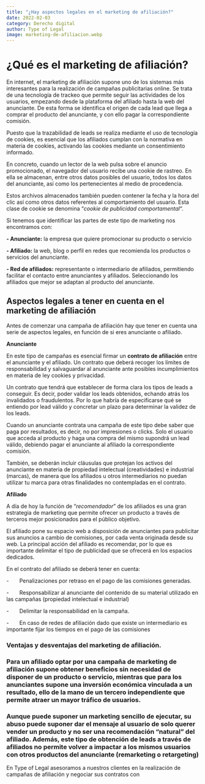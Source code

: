 ```yaml
---
title: "¿Hay aspectos legales en el marketing de afiliación?"
date: 2022-02-03
category: Derecho digital
author: Type of Legal
image: marketing-de-afiliacion.webp
---
```


¿Qué es el marketing de afiliación?
===================================

En internet, el marketing de afiliación supone uno de los sistemas más interesantes para la realización de campañas publicitarias online. Se trata de una tecnología de trackeo que permite seguir las actividades de los usuarios, empezando desde la plataforma del afiliado hasta la web del anunciante. De esta forma se identifica el origen de cada lead que llega a comprar el producto del anunciante, y con ello pagar la correspondiente comisión.

Puesto que la trazabilidad de leads se realiza mediante el uso de tecnología de cookies, es esencial que los afiliados cumplan con la normativa en materia de cookies, activando las cookies mediante un consentimiento informado.  

En concreto, cuando un lector de la web pulsa sobre el anuncio promocionado, el navegador del usuario recibe una cookie de rastreo. En ella se almacenan, entre otros datos posibles del usuario, todos los datos del anunciante, así como los pertenecientes al medio de procedencia.

Estos archivos almacenados también pueden contener la fecha y la hora del clic así como otros datos referentes al comportamiento del usuario. Esta clase de cookie se denomina “_cookie de publicidad comportamental_“.

Si tenemos que identificar las partes de este tipo de marketing nos encontramos con:

**\- Anunciante:** la empresa que quiere promocionar su producto o servicio

**\- Afiliado:** la web, blog o perfil en redes que recomienda los productos o servicios del anunciante.

**\- Red de afiliados:** representante o intermediario de afiliados, permitiendo facilitar el contacto entre anunciantes y afiliados. Seleccionando los afiliados que mejor se adaptan al producto del anunciante.

**Aspectos legales a tener en cuenta en el marketing de afiliación**
--------------------------------------------------------------------

Antes de comenzar una campaña de afiliación hay que tener en cuenta una serie de aspectos legales, en función de si eres anunciante o afiliado.

**Anunciante**

En este tipo de campañas es esencial firmar un **contrato de afiliación** entre el anunciante y el afiliado. Un contrato que deberá recoger los límites de responsabilidad y salvaguardar al anunciante ante posibles incumplimientos en materia de ley cookies y privacidad.

Un contrato que tendrá que establecer de forma clara los tipos de leads a conseguir. Es decir, poder validar los leads obtenidos, echando atrás los invalidados o fraudulentos. Por lo que habría de especificarse qué se entiendo por lead válido y concretar un plazo para determinar la validez de los leads.

Cuando un anunciante contrata una campaña de este tipo debe saber que paga por resultados, es decir, no por impresiones o clicks. Solo el usuario que acceda al producto y haga una compra del mismo supondrá un lead válido, debiendo pagar el anunciante al afiliado la correspondiente comisión.

También, se deberán incluir cláusulas que protejan los activos del anunciante en materia de propiedad intelectual (creatividades) e industrial (marcas), de manera que los afiliados u otros intermediarios no puedan utilizar tu marca para otras finalidades no contempladas en el contrato.

**Afiliado**

A día de hoy la función de “_recomendador_” de los afiliados es una gran estrategia de marketing que permite ofrecer un producto a través de terceros mejor posicionados para el público objetivo.

El afiliado pone su espacio web a disposición de anunciantes para publicitar sus anuncios a cambio de comisiones, por cada venta originada desde su web. La principal acción del afiliado es recomendar, por lo que es importante delimitar el tipo de publicidad que se ofrecerá en los espacios dedicados.

En el contrato del afiliado se deberá tener en cuenta:

\-       Penalizaciones por retraso en el pago de las comisiones generadas.

\-       Responsabilizar al anunciante del contenido de su material utilizado en las campañas (propiedad intelectual e industrial)

\-       Delimitar la responsabilidad en la campaña.

\-       En caso de redes de afiliación dado que existe un intermediario es importante fijar los tiempos en el pago de las comisiones  

### Ventajas y desventajas del marketing de afiliación.

### Para un afiliado optar por una campaña de marketing de afiliación supone obtener beneficios sin necesidad de disponer de un producto o servicio, mientras que para los anunciantes supone una inversión económica vinculada a un resultado, ello de la mano de un tercero independiente que permite atraer un mayor tráfico de usuarios.

### Aunque puede suponer un marketing sencillo de ejecutar, su abuso puede suponer dar el mensaje al usuario de solo querer vender un producto y no ser una recomendación “natural” del afiliado. Además, este tipo de obtención de leads a través de afiliados no permite volver a impactar a los mismos usuarios con otros productos del anunciante (remarketing o retargeting)

En Type of Legal asesoramos a nuestros clientes en la realización de campañas de afiliación y negociar sus contratos con
